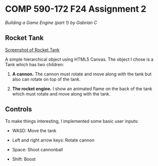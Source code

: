 # COMP 590-172 F24 Assignment 2

*Building a Game Engine (part 1) by Gabrian C*

## Rocket Tank

[Screenshot of Rocket Tank](/screenshot.png)

A simple hierarchical object using HTML5 Canvas. The object I chose is a Tank which has two children:

1. **A cannon.** The cannon must rotate and move along with the tank but also can rotate on top of the tank.

2. **The rocket engine.** I show an animated flame on the back of the tank which must rotate and move along with the tank.

## Controls

To make things interesting, I implemented some basic user inputs:

- WASD: Move the tank

- Left and right arrow keys: Rotate cannon

- Space: Shoot cannonball

- Shift: Boost